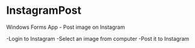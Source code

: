 # InstagramPost
Windows Forms App - Post image on Instagram

-Login to Instagram
-Select an image from computer
-Post it to Instagram
